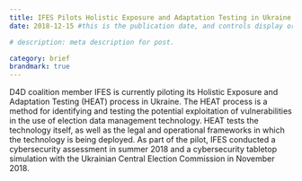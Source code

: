 ```yaml
---
title: IFES Pilots Holistic Exposure and Adaptation Testing in Ukraine
date: 2018-12-15 #this is the publication date, and controls display order.

# description: meta description for post.

category: brief
brandmark: true
---
```


D4D coalition member IFES is currently piloting its Holistic Exposure and Adaptation Testing (HEAT) process in Ukraine. The HEAT process is a method for identifying and testing the potential exploitation of vulnerabilities in the use of election data management technology. HEAT tests the technology itself, as well as the legal and operational frameworks in which the technology is being deployed. As part of the pilot, IFES conducted a cybersecurity assessment in summer 2018 and a cybersecurity tabletop simulation with the Ukrainian Central Election Commission in November 2018.
